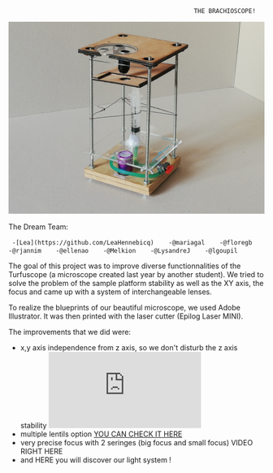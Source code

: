                                                        THE BRACHIOSCOPE!

![alt text](https://github.com/MakerLabCRI/FrugalMicroscope/blob/master/StudentStories/The%20Brachioscope/Images/IMG_20180914_111721.jpg)

The Dream Team:

     -[Lea](https://github.com/LeaHennebicq)    -@mariagal    -@floregb    -@rjannim    -@ellenao    -@Melkion    -@LysandreJ    -@lgoupil

The goal of this project was to improve diverse functionnalities of the Turfuscope (a microscope created last year by another student). We tried to solve the problem of the sample platform stability as well as the XY axis, the focus and came up with a system of interchangeable lenses. 

To realize the blueprints of our beautiful microscope, we used Adobe Illustrator. It was then printed with the laser cutter (Epilog Laser MINI). 

The improvements that we did were:
  - x,y axis independence from z axis, so we don't disturb the z axis stability
      ![HAVE A LOOK](https://github.com/MakerLabCRI/FrugalMicroscope/blob/master/Functionalities/XY/2018_slidingXYaxis/readme.md)
  - multiple lentils option
      [YOU CAN CHECK IT HERE](https://github.com/MakerLabCRI/FrugalMicroscope/tree/master/Functionalities/Optical/Lens_Brachioscope2018)
  - very precise focus with 2 seringes (big focus and small focus)
      VIDEO RIGHT HERE
  - and HERE you will discover our light system !
